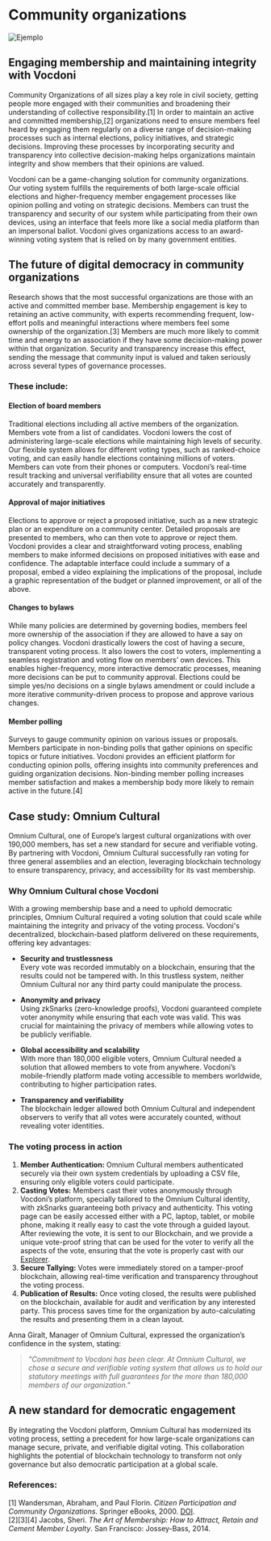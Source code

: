 # Community organizations

![Ejemplo](/assets/online-survey.avif)

## Engaging membership and maintaining integrity with Vocdoni

Community Organizations of all sizes play a key role in civil society, getting people more engaged with their communities and broadening their understanding of collective responsibility.[1] In order to maintain an active and committed membership,[2] organizations need to ensure members feel heard by engaging them regularly on a diverse range of decision-making processes such as internal elections, policy initiatives, and strategic decisions. Improving these processes by incorporating security and transparency into collective decision-making helps organizations maintain integrity and show members that their opinions are valued.

Vocdoni can be a game-changing solution for community organizations. Our voting system fulfills the requirements of both large-scale official elections and higher-frequency member engagement processes like opinion polling and voting on strategic decisions. Members can trust the transparency and security of our system while participating from their own devices, using an interface that feels more like a social media platform than an impersonal ballot. Vocdoni gives organizations access to an award-winning voting system that is relied on by many government entities.

## The future of digital democracy in community organizations

Research shows that the most successful organizations are those with an active and committed member base. Membership engagement is key to retaining an active community, with experts recommending frequent, low-effort polls and meaningful interactions where members feel some ownership of the organization.[3] Members are much more likely to commit time and energy to an association if they have some decision-making power within that organization. Security and transparency increase this effect, sending the message that community input is valued and taken seriously across several types of governance processes.

### These include:

#### Election of board members

Traditional elections including all active members of the organization. Members vote from a list of candidates. Vocdoni lowers the cost of administering large-scale elections while maintaining high levels of security. Our flexible system allows for different voting types, such as ranked-choice voting, and can easily handle elections containing millions of voters. Members can vote from their phones or computers. Vocdoni’s real-time result tracking and universal verifiability ensure that all votes are counted accurately and transparently.

#### Approval of major initiatives

Elections to approve or reject a proposed initiative, such as a new strategic plan or an expenditure on a community center. Detailed proposals are presented to members, who can then vote to approve or reject them. Vocdoni provides a clear and straightforward voting process, enabling members to make informed decisions on proposed initiatives with ease and confidence. The adaptable interface could include a summary of a proposal, embed a video explaining the implications of the proposal, include a graphic representation of the budget or planned improvement, or all of the above.

#### Changes to bylaws

While many policies are determined by governing bodies, members feel more ownership of the association if they are allowed to have a say on policy changes. Vocdoni drastically lowers the cost of having a secure, transparent voting process. It also lowers the cost to voters, implementing a seamless registration and voting flow on members’ own devices. This enables higher-frequency, more interactive democratic processes, meaning more decisions can be put to community approval. Elections could be simple yes/no decisions on a single bylaws amendment or could include a more iterative community-driven process to propose and approve various changes.

#### Member polling

Surveys to gauge community opinion on various issues or proposals. Members participate in non-binding polls that gather opinions on specific topics or future initiatives. Vocdoni provides an efficient platform for conducting opinion polls, offering insights into community preferences and guiding organization decisions. Non-binding member polling increases member satisfaction and makes a membership body more likely to remain active in the future.[4]

## Case study: Omnium Cultural

Omnium Cultural, one of Europe’s largest cultural organizations with over 190,000 members, has set a new standard for secure and verifiable voting. By partnering with Vocdoni, Omnium Cultural successfully ran voting for three general assemblies and an election, leveraging blockchain technology to ensure transparency, privacy, and accessibility for its vast membership.

### Why Omnium Cultural chose Vocdoni

With a growing membership base and a need to uphold democratic principles, Omnium Cultural required a voting solution that could scale while maintaining the integrity and privacy of the voting process. Vocdoni's decentralized, blockchain-based platform delivered on these requirements, offering key advantages:

- **Security and trustlessness**  
  Every vote was recorded immutably on a blockchain, ensuring that the results could not be tampered with. In this trustless system, neither Omnium Cultural nor any third party could manipulate the process.

- **Anonymity and privacy**  
  Using zkSnarks (zero-knowledge proofs), Vocdoni guaranteed complete voter anonymity while ensuring that each vote was valid. This was crucial for maintaining the privacy of members while allowing votes to be publicly verifiable.

- **Global accessibility and scalability**  
  With more than 180,000 eligible voters, Omnium Cultural needed a solution that allowed members to vote from anywhere. Vocdoni’s mobile-friendly platform made voting accessible to members worldwide, contributing to higher participation rates.

- **Transparency and verifiability**  
  The blockchain ledger allowed both Omnium Cultural and independent observers to verify that all votes were accurately counted, without revealing voter identities.

### The voting process in action

1. **Member Authentication:** Omnium Cultural members authenticated securely via their own system credentials by uploading a CSV file, ensuring only eligible voters could participate.
2. **Casting Votes:** Members cast their votes anonymously through Vocdoni’s platform, specially tailored to the Omnium Cultural identity, with zkSnarks guaranteeing both privacy and authenticity. This voting page can be easily accessed either with a PC, laptop, tablet, or mobile phone, making it really easy to cast the vote through a guided layout. After reviewing the vote, it is sent to our Blockchain, and we provide a unique vote-proof string that can be used for the voter to verify all the aspects of the vote, ensuring that the vote is properly cast with our [Explorer](https://explorer.vote).
3. **Secure Tallying:** Votes were immediately stored on a tamper-proof blockchain, allowing real-time verification and transparency throughout the voting process.
4. **Publication of Results:** Once voting closed, the results were published on the blockchain, available for audit and verification by any interested party. This process saves time for the organization by auto-calculating the results and presenting them in a clean layout.

Anna Giralt, Manager of Omnium Cultural, expressed the organization’s confidence in the system, stating:

> _"Commitment to Vocdoni has been clear. At Omnium Cultural, we chose a secure and verifiable voting system that allows us to hold our statutory meetings with full guarantees for the more than 180,000 members of our organization."_

## A new standard for democratic engagement

By integrating the Vocdoni platform, Omnium Cultural has modernized its voting process, setting a precedent for how large-scale organizations can manage secure, private, and verifiable digital voting. This collaboration highlights the potential of blockchain technology to transform not only governance but also democratic participation at a global scale.

### References:

[1] Wandersman, Abraham, and Paul Florin. _Citizen Participation and Community Organizations_. Springer eBooks, 2000. [DOI](https://doi.org/10.1007/978-1-4615-4193-6_11).  
[2][3][4] Jacobs, Sheri. _The Art of Membership: How to Attract, Retain and Cement Member Loyalty_. San Francisco: Jossey-Bass, 2014.
